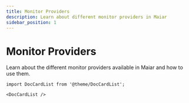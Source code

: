 ```yaml
---
title: Monitor Providers
description: Learn about different monitor providers in Maiar
sidebar_position: 1
---
```


# Monitor Providers

Learn about the different monitor providers available in Maiar and how to use them.

```mdx-code-block
import DocCardList from '@theme/DocCardList';

<DocCardList />
```
